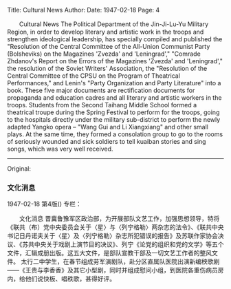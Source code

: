 Title: Cultural News
Author:
Date: 1947-02-18
Page: 4

　　Cultural News
    The Political Department of the Jin-Ji-Lu-Yu Military Region, in order to develop literary and artistic work in the troops and strengthen ideological leadership, has specially compiled and published the "Resolution of the Central Committee of the All-Union Communist Party (Bolsheviks) on the Magazines 'Zvezda' and 'Leningrad'," "Comrade Zhdanov's Report on the Errors of the Magazines 'Zvezda' and 'Leningrad'," the resolution of the Soviet Writers' Association, the "Resolution of the Central Committee of the CPSU on the Program of Theatrical Performances," and Lenin's "Party Organization and Party Literature" into a book. These five major documents are rectification documents for propaganda and education cadres and all literary and artistic workers in the troops.
    Students from the Second Taihang Middle School formed a theatrical troupe during the Spring Festival to perform for the troops, going to the hospitals directly under the military sub-district to perform the newly adapted Yangko opera – "Wang Gui and Li Xiangxiang" and other small plays. At the same time, they formed a consolation group to go to the rooms of seriously wounded and sick soldiers to tell kuaiban stories and sing songs, which was very well received.



<hr /> 

Original: 


### 文化消息

1947-02-18
第4版()
专栏：

　　文化消息
    晋冀鲁豫军区政治部，为开展部队文艺工作，加强思想领导，特将《联共（布）党中央委员会关于〈星〉与〈列宁格勒〉两杂志的法令》、《联共中央书记日丹诺夫关于〈星〉及〈列宁格勒〉杂志所犯错误的报告》及苏联作家协会决议、《苏共中央关于戏剧上演节目的决议》、列宁《论党的组织和党的文学》等五个文件，汇辑成册出版。这五大文件，是部队宣教干部及一切文艺工作者的整风文件。
    太行二中学生，在春节组成劳军演剧队，赴分区直属队医院出演新编秧歌剧——《王贵与李香香》及其它小型剧，同时并组成慰问小组，到医院各重伤病员房内，给他们说快板、唱秩歌，甚得好评。
